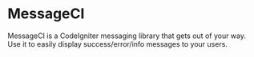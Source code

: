 MessageCI
=======

MessageCI is a CodeIgniter messaging library that gets out of your way. Use it to easily display success/error/info messages to your users.